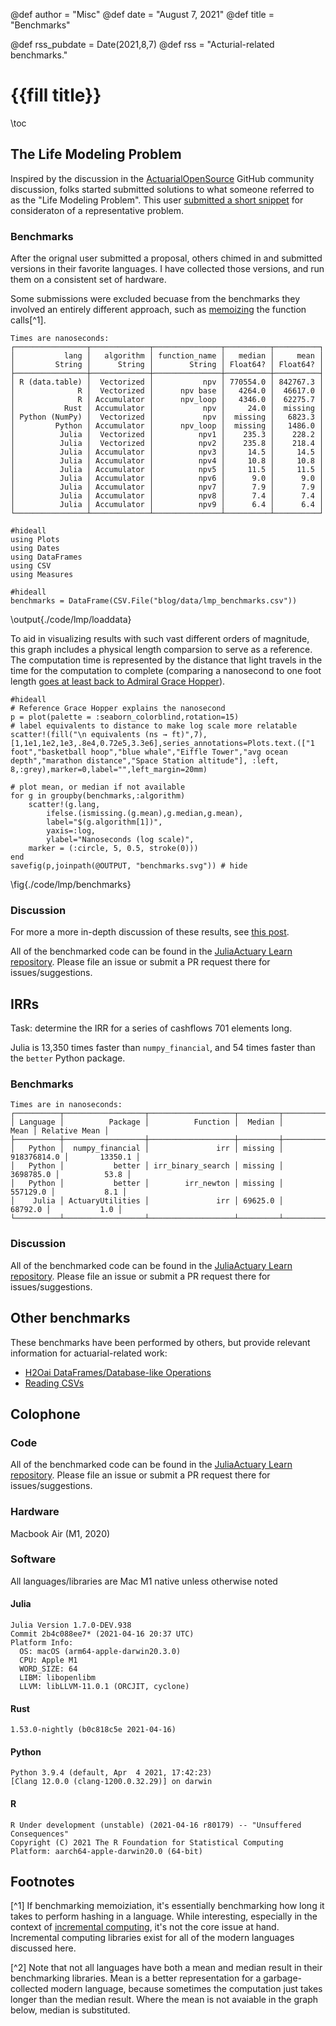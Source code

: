 @def author = "Misc"
@def date = "August 7, 2021"
@def title = "Benchmarks"

@def rss_pubdate = Date(2021,8,7)
@def rss = "Acturial-related benchmarks."

# {{fill title}}

\toc

## The Life Modeling Problem

Inspired by the discussion in the [ActuarialOpenSource](https://github.com/actuarialopensource) GitHub community discussion, folks started submitted solutions to what someone referred to as the "Life Modeling Problem". This user [submitted a short snippet](https://github.com/orgs/actuarialopensource/teams/common-room/discussions/5) for consideraton of a representative problem.

### Benchmarks

After the orignal user submitted a proposal, others chimed in and submitted versions in their favorite languages. I have collected those versions, and run them on a consistent set of hardware.

Some submissions were excluded becuase from the benchmarks they involved an entirely different approach, such as [memoizing](https://en.wikipedia.org/wiki/Memoization) the function calls[^1].

```
Times are nanoseconds:
┌────────────────┬─────────────┬───────────────┬──────────┬──────────┐
│           lang │   algorithm │ function_name │   median │     mean │
│         String │      String │        String │ Float64? │ Float64? │
├────────────────┼─────────────┼───────────────┼──────────┼──────────┤
│ R (data.table) │  Vectorized │           npv │ 770554.0 │ 842767.3 │
│              R │  Vectorized │      npv base │   4264.0 │  46617.0 │
│              R │ Accumulator │      npv_loop │   4346.0 │  62275.7 │
│           Rust │ Accumulator │           npv │     24.0 │  missing │
│ Python (NumPy) │  Vectorized │           npv │  missing │   6823.3 │
│         Python │ Accumulator │      npv_loop │  missing │   1486.0 │
│          Julia │  Vectorized │          npv1 │    235.3 │    228.2 │
│          Julia │  Vectorized │          npv2 │    235.8 │    218.4 │
│          Julia │ Accumulator │          npv3 │     14.5 │     14.5 │
│          Julia │ Accumulator │          npv4 │     10.8 │     10.8 │
│          Julia │ Accumulator │          npv5 │     11.5 │     11.5 │
│          Julia │ Accumulator │          npv6 │      9.0 │      9.0 │
│          Julia │ Accumulator │          npv7 │      7.9 │      7.9 │
│          Julia │ Accumulator │          npv8 │      7.4 │      7.4 │
│          Julia │ Accumulator │          npv9 │      6.4 │      6.4 │
└────────────────┴─────────────┴───────────────┴──────────┴──────────┘
```

```julia:./code/lmp/packages
#hideall
using Plots
using Dates
using DataFrames
using CSV
using Measures
```

```julia:./code/lmp/loaddata
#hideall
benchmarks = DataFrame(CSV.File("blog/data/lmp_benchmarks.csv"))
```

\output{./code/lmp/loaddata}

To aid in visualizing results with such vast different orders of magnitude, this graph includes a physical length comparsion to serve as a reference. The computation time is represented by the distance that light travels in the time for the computation to complete (comparing a nanosecond to one foot length [goes at least back to Admiral Grace Hopper](https://www.youtube.com/watch?v=9eyFDBPk4Yw)).

```julia:./code/lmp/benchmkarkplot
#hideall
# Reference Grace Hopper explains the nanosecond
p = plot(palette = :seaborn_colorblind,rotation=15)
# label equivalents to distance to make log scale more relatable
scatter!(fill("\n equivalents (ns → ft)",7),[1,1e1,1e2,1e3,.8e4,0.72e5,3.3e6],series_annotations=Plots.text.(["1 foot","basketball hoop","blue whale","Eiffle Tower","avg ocean depth","marathon distance","Space Station altitude"], :left, 8,:grey),marker=0,label="",left_margin=20mm)

# plot mean, or median if not available
for g in groupby(benchmarks,:algorithm)
    scatter!(g.lang,
        ifelse.(ismissing.(g.mean),g.median,g.mean),
        label="$(g.algorithm[1])",
        yaxis=:log,
        ylabel="Nanoseconds (log scale)",
    marker = (:circle, 5, 0.5, stroke(0)))
end
savefig(p,joinpath(@OUTPUT, "benchmarks.svg")) # hide

```

\fig{./code/lmp/benchmarks}

### Discussion

For more a more in-depth discussion of these results, see [this post](/blog/life-modeling-problem/).

All of the benchmarked code can be found in the [JuliaActuary Learn repository](https://github.com/JuliaActuary/Learn/tree/master/benchmarks/LifeModelingProblem). Please file an issue or submit a PR request there for issues/suggestions.

## IRRs

Task: determine the IRR for a series of cashflows 701 elements long.

Julia is 13,350 times faster than `numpy_financial`, and 54 times faster than the `better` Python package.

### Benchmarks

```
Times are in nanoseconds:
┌──────────┬──────────────────┬───────────────────┬─────────┬─────────────┬───────────────┐
│ Language │          Package │          Function │  Median │        Mean │ Relative Mean │
├──────────┼──────────────────┼───────────────────┼─────────┼─────────────┼───────────────┤
│   Python │  numpy_financial │               irr │ missing │ 918376814.0 │       13350.1 │
│   Python │           better │ irr_binary_search │ missing │   3698785.0 │          53.8 │
│   Python │           better │        irr_newton │ missing │    557129.0 │           8.1 │
│    Julia │ ActuaryUtilities │               irr │ 69625.0 │     68792.0 │           1.0 │
└──────────┴──────────────────┴───────────────────┴─────────┴─────────────┴───────────────┘
```

### Discussion

All of the benchmarked code can be found in the [JuliaActuary Learn repository](https://github.com/JuliaActuary/Learn/tree/master/Benchmarks/LifeModelingProblem). Please file an issue or submit a PR request there for issues/suggestions.

## Other benchmarks

These benchmarks have been performed by others, but provide relevant information for actuarial-related work:

- [H2Oai DataFrames/Database-like Operations](https://h2oai.github.io/db-benchmark/)
- [Reading CSVs](https://juliacomputing.com/blog/2020/06/fast-csv/)


## Colophone

### Code

All of the benchmarked code can be found in the [JuliaActuary Learn repository](https://github.com/JuliaActuary/Learn/tree/master/Benchmarks/irr). Please file an issue or submit a PR request there for issues/suggestions.

### Hardware

Macbook Air (M1, 2020)

### Software

All languages/libraries are Mac M1 native unless otherwise noted

#### Julia

```
Julia Version 1.7.0-DEV.938
Commit 2b4c088ee7* (2021-04-16 20:37 UTC)
Platform Info:
  OS: macOS (arm64-apple-darwin20.3.0)
  CPU: Apple M1
  WORD_SIZE: 64
  LIBM: libopenlibm
  LLVM: libLLVM-11.0.1 (ORCJIT, cyclone)
```
 
#### Rust

```
1.53.0-nightly (b0c818c5e 2021-04-16)
```

#### Python

```
Python 3.9.4 (default, Apr  4 2021, 17:42:23) 
[Clang 12.0.0 (clang-1200.0.32.29)] on darwin
```

#### R

```
R Under development (unstable) (2021-04-16 r80179) -- "Unsuffered Consequences"
Copyright (C) 2021 The R Foundation for Statistical Computing
Platform: aarch64-apple-darwin20.0 (64-bit)
```

## Footnotes

[^1] If benchmarking memoiziation, it's essentially benchmarking how long it takes to perform hashing in a language. While interesting, especially in the context of [incremental computing](https://scattered-thoughts.net/writing/an-opinionated-map-of-incremental-and-streaming-systems), it's not the core issue at hand. Incremental computing libraries exist for all of the modern languages discussed here.

[^2] Note that not all languages have both a mean and median result in their benchmarking libraries. Mean is a better representation for a garbage-collected modern language, because sometimes the computation just takes longer than the median result. Where the mean is not avaiable in the graph below, median is substituted.
